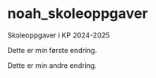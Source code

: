 # noah_skoleoppgaver
Skoleoppgaver i KP 2024-2025

Dette er min første endring.

Dette er min andre endring.